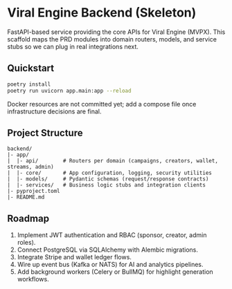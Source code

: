 # Viral Engine Backend (Skeleton)

FastAPI-based service providing the core APIs for Viral Engine (MVPX). This scaffold maps the PRD modules into domain routers, models, and service stubs so we can plug in real integrations next.

## Quickstart

```bash
poetry install
poetry run uvicorn app.main:app --reload
```

Docker resources are not committed yet; add a compose file once infrastructure decisions are final.

## Project Structure

```
backend/
|- app/
|  |- api/        # Routers per domain (campaigns, creators, wallet, streams, admin)
|  |- core/       # App configuration, logging, security utilities
|  |- models/     # Pydantic schemas (request/response contracts)
|  |- services/   # Business logic stubs and integration clients
|- pyproject.toml
|- README.md
```

## Roadmap

1. Implement JWT authentication and RBAC (sponsor, creator, admin roles).
2. Connect PostgreSQL via SQLAlchemy with Alembic migrations.
3. Integrate Stripe and wallet ledger flows.
4. Wire up event bus (Kafka or NATS) for AI and analytics pipelines.
5. Add background workers (Celery or BullMQ) for highlight generation workflows.
